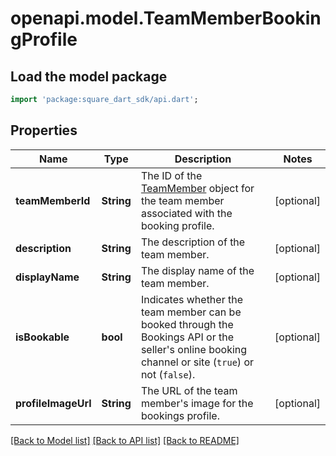 # openapi.model.TeamMemberBookingProfile

## Load the model package
```dart
import 'package:square_dart_sdk/api.dart';
```

## Properties
Name | Type | Description | Notes
------------ | ------------- | ------------- | -------------
**teamMemberId** | **String** | The ID of the [TeamMember](https://developer.squareup.com/reference/square_2023-12-13/objects/TeamMember) object for the team member associated with the booking profile. | [optional] 
**description** | **String** | The description of the team member. | [optional] 
**displayName** | **String** | The display name of the team member. | [optional] 
**isBookable** | **bool** | Indicates whether the team member can be booked through the Bookings API or the seller's online booking channel or site (`true`) or not (`false`). | [optional] 
**profileImageUrl** | **String** | The URL of the team member's image for the bookings profile. | [optional] 

[[Back to Model list]](../README.md#documentation-for-models) [[Back to API list]](../README.md#documentation-for-api-endpoints) [[Back to README]](../README.md)


